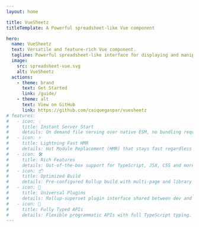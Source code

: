 ```yaml
---
layout: home

title: VueSheetz
titleTemplate: A Powerful spreadsheet-like Vue component

hero:
  name: VueSheetz
  text: Versatile and feature-rich Vue component.
  tagline: Powerful spreadsheet-like interface for displaying and manipulating tabular data in web applications.
  image:
    src: spreadsheet-vue.svg
    alt: VueSheetz
  actions:
    - theme: brand
      text: Get Started
      link: /guide/
    - theme: alt
      text: View on GitHub
      link: https://github.com/caiquegaspar/vuesheetz
# features:
#   - icon: 💡
#     title: Instant Server Start
#     details: On demand file serving over native ESM, no bundling required!
#   - icon: ⚡️
#     title: Lightning Fast HMR
#     details: Hot Module Replacement (HMR) that stays fast regardless of app size.
#   - icon: 🛠️
#     title: Rich Features
#     details: Out-of-the-box support for TypeScript, JSX, CSS and more.
#   - icon: 📦
#     title: Optimized Build
#     details: Pre-configured Rollup build with multi-page and library mode support.
#   - icon: 🔩
#     title: Universal Plugins
#     details: Rollup-superset plugin interface shared between dev and build.
#   - icon: 🔑
#     title: Fully Typed APIs
#     details: Flexible programmatic APIs with full TypeScript typing.
---
```

